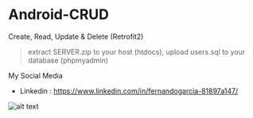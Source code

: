 # Android-CRUD
Create, Read, Update &amp; Delete (Retrofit2)

> extract SERVER.zip to your host (htdocs),
> upload users.sql to your database (phpmyadmin)

My Social Media
* Linkedin : https://www.linkedin.com/in/fernandogarcia-81897a147/

![alt text](https://cdn.rawgit.com/jongracecox/anybadge/master/examples/awesomeness.svg)

